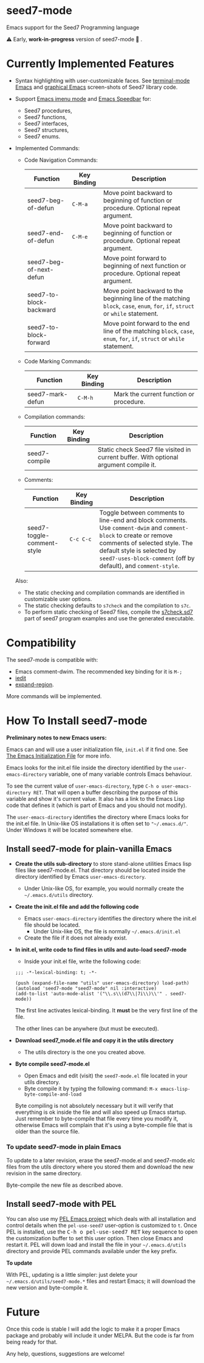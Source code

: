 # seed7-mode
Emacs support for the Seed7 Programming language

⚠️  Early, **work-in-progress** version of seed7-mode  🚧 .

# Currently Implemented Features #

- Syntax highlighting with user-customizable faces.
  See [terminal-mode Emacs](screenshots/terminal-example-01.png) and
  [graphical Emacs](screenshots/graphic-light-example-01.png) screen-shots of Seed7 library code.

- Support [Emacs imenu mode](https://www.gnu.org/software/emacs/manual/html_node/elisp/Imenu.html) and
  [Emacs Speedbar](https://www.gnu.org/software/emacs/manual/html_node/speedbar/) for:

  - Seed7 procedures,
  - Seed7 functions,
  - Seed7 interfaces,
  - Seed7 structures,
  - Seed7 enums.

- Implemented Commands:

  - Code Navigation Commands:

    | Function | Key Binding | Description |
    | -------- | ----------- | ----------- |
    | seed7-beg-of-defun | `C-M-a` | Move point backward to beginning of function or procedure. Optional repeat argument. |
    | seed7-end-of-defun | `C-M-e` | Move point backward to beginning of function or procedure. Optional repeat argument. |
    | seed7-beg-of-next-defun |    | Move point forward to beginning of next function or procedure. Optional repeat argument. |
    | seed7-to-block-backward |    | Move point backward to the beginning line of the matching `block`, `case`, `enum`, `for`, `if`, `struct` or `while` statement. |
    | seed7-to-block-forward  |    | Move point forward to the end line of the matching `block`, `case`, `enum`, `for`, `if`, `struct` or `while` statement. |

  - Code Marking Commands:

    | Function | Key Binding | Description |
    | -------- | ----------- | ----------- |
    | seed7-mark-defun | `C-M-h` | Mark the current function or procedure. |

  - Compilation commands:

    | Function | Key Binding | Description |
    | -------- | ----------- | ----------- |
    | seed7-compile |  | Static check Seed7 file visited in current buffer. With optional argument compile it. |

  - Comments:

    | Function | Key Binding | Description |
    | -------- | ----------- | ----------- |
    | seed7-toggle-comment-style | `C-c C-c` | Toggle between comments to line-end and block comments. Use `comment-dwim` and `comment-block` to create or remove comments of selected style. The default style is selected by `seed7-uses-block-comment` (off by default), and `comment-style`.|


   Also:

   - The static checking and compilation commands are identified in customizable user options.
   - The static checking defaults to `s7check` and the compilation to `s7c`.
   - To perform static checking of Seed7 files, compile the [s7check.sd7](https://github.com/pierre-rouleau/seed7/blob/master/prg/s7check.sd7)
     part of seed7 program examples and use the generated executable.

# Compatibility #

The seed7-mode is compatible with:

- Emacs comment-dwim.  The recommended key binding for it is `M-;`
- [iedit](https://github.com/victorhge/iedit)
- [expand-region](https://github.com/magnars/expand-region.el?tab=readme-ov-file#readme).


More commands will be implemented.

# How To Install seed7-mode #

**Preliminary notes to new Emacs users:**

Emacs can and will use a user initialization file, `init.el` if it find one.
See [The Emacs Initialization File](https://www.gnu.org/software/emacs/manual/html_node/emacs/Init-File.html)
for more info.

Emacs looks for the init.el file inside the directory identified by
the `user-emacs-directory` variable, one of many variable controls Emacs behaviour.

To see the current value of `user-emacs-directory`,
type `C-h o user-emacs-directory RET`.  That will open a buffer
describing the purpose of this  variable and
show it's current value.  It also has a link to the Emacs Lisp
code that defines it (which is part of Emacs and you should not modify).

The `user-emacs-directory` identifies the directory where Emacs
looks for the init.el file.  In Unix-like OS installations it is often
set to `"~/.emacs.d/"`.  Under Windows it will be located somewhere else.


## Install seed7-mode for plain-vanilla Emacs ##

- **Create the utils sub-directory** to store stand-alone utilities Emacs lisp files
  like seed7-mode.el.
  That directory should be located inside the directory
  identified by Emacs `user-emacs-directory`.

  - Under Unix-like OS, for example, you would normally create the `~/.emacs.d/utils` directory.

- **Create the init.el file and add the following code**

  - Emacs `user-emacs-directory` identifies the directory where the init.el file should be located.
    - Under Unix-like OS, the file is normally `~/.emacs.d/init.el`
  - Create the file if it does not already exist.

- **In init.el, write code to find files in utils and auto-load seed7-mode**

  - Inside your init.el file, write the following code:

  ```elisp
  ;;; -*-lexical-binding: t; -*-

  (push (expand-file-name "utils" user-emacs-directory) load-path)
  (autoload 'seed7-mode "seed7-mode" nil :interactive)
  (add-to-list 'auto-mode-alist '("\\.s\\(d7\\|7i\\)\\'" . seed7-mode))
  ```

  The first line activates lexical-binding.
  It **must** be the very first line of the file.

  The other lines can be anywhere (but must be executed).

- **Download seed7_mode.el file and copy it in the utils directory**

  - The utils directory is the one you created above.

- **Byte compile seed7-mode.el**

  - Open Emacs and edit (visit) the `seed7-mode.el` file located in your utils directory.
  - Byte compile it by typing the following command: `M-x emacs-lisp-byte-compile-and-load`

  Byte compiling is not absolutely necessary but it will verify that
  everything is ok inside the file and will also speed up Emacs startup.
  Just remember to byte-compile that file every time you modify it,
  otherwise Emacs will complain that it's using a byte-compile file
  that is older than the source file.


### To update seed7-mode in plain Emacs ###

To update to a later revision, erase the seed7-mode.el and
seed7-mode.elc files from the utils directory where you stored them
and download the new revision in the same directory.

Byte-compile the new file as described above.

## Install seed7-mode with PEL ##

You can also use my [PEL Emacs project](https://github.com/pierre-rouleau/pel)
which deals with all installation and
control details when the `pel-use-seed7` user-option is customized to `t`.
Once PEL is installed, use the <kbd>C-h o pel-use-seed7 RET</kbd> key
sequence to open the customization buffer to set this user option.  Then close
Emacs and restart it. PEL will down load and install the file in your
`~/.emacs.d/utils` directory and provide PEL commands available under the
<kbd> <f12></kbd> key prefix.

**To update**

With PEL, updating is a little simpler:
just delete your `~/.emacs.d/utils/seed7-mode.*` files and restart Emacs;
it will download the new version and byte-compile it.

# Future #

Once this code is stable I will add the logic to make it a proper Emacs
package and probably will include it under MELPA.  But the code is far from
being ready for that.

Any help, questions, suggestions are welcome!
